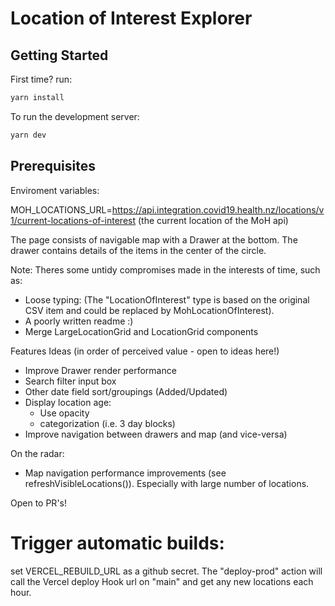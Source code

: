 # Location of Interest Explorer


## Getting Started

First time? run:
```bash
yarn install
```

To run the development server:
```bash
yarn dev
```

## Prerequisites

Enviroment variables:

MOH_LOCATIONS_URL=https://api.integration.covid19.health.nz/locations/v1/current-locations-of-interest
(the current location of the MoH api)

The page consists of navigable map with a Drawer at the bottom.
The drawer contains details of the items in the center of the circle.


Note:
Theres some untidy compromises made in the interests of time, such as: 
- Loose typing:
(The "LocationOfInterest" type is based on the original CSV item and could be replaced by MohLocationOfInterest). 
- A poorly written readme :)
- Merge LargeLocationGrid and LocationGrid components


Features Ideas (in order of perceived value - open to ideas here!)
- Improve Drawer render performance
- Search filter input box
- Other date field sort/groupings (Added/Updated)
- Display location age:
  - Use opacity
  - categorization (i.e. 3 day blocks)
- Improve navigation between drawers and map (and vice-versa)

On the radar:
- Map navigation performance improvements (see refreshVisibleLocations()). Especially with large number of locations.

Open to PR's!


# Trigger automatic builds:
set VERCEL_REBUILD_URL as a github secret. The "deploy-prod" action will call the Vercel deploy Hook url on "main" and get any new locations each hour.